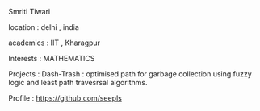 
Smriti Tiwari

location : delhi , india

academics : IIT , Kharagpur 

Interests : MATHEMATICS 

Projects : Dash-Trash : optimised path for garbage collection using fuzzy logic and least path travesrsal algorithms.

Profile : https://github.com/seepls
